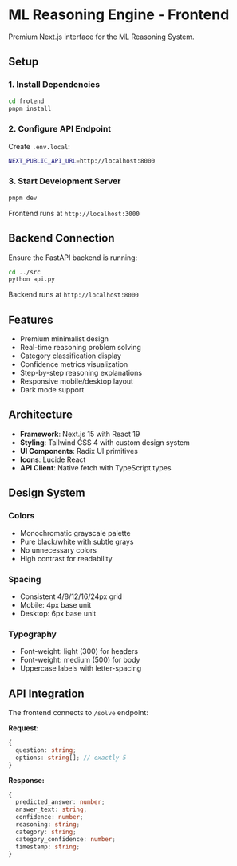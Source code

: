 # ML Reasoning Engine - Frontend

Premium Next.js interface for the ML Reasoning System.

## Setup

### 1. Install Dependencies

```bash
cd frotend
pnpm install
```

### 2. Configure API Endpoint

Create `.env.local`:

```bash
NEXT_PUBLIC_API_URL=http://localhost:8000
```

### 3. Start Development Server

```bash
pnpm dev
```

Frontend runs at `http://localhost:3000`

## Backend Connection

Ensure the FastAPI backend is running:

```bash
cd ../src
python api.py
```

Backend runs at `http://localhost:8000`

## Features

- Premium minimalist design
- Real-time reasoning problem solving
- Category classification display
- Confidence metrics visualization
- Step-by-step reasoning explanations
- Responsive mobile/desktop layout
- Dark mode support

## Architecture

- **Framework**: Next.js 15 with React 19
- **Styling**: Tailwind CSS 4 with custom design system
- **UI Components**: Radix UI primitives
- **Icons**: Lucide React
- **API Client**: Native fetch with TypeScript types

## Design System

### Colors
- Monochromatic grayscale palette
- Pure black/white with subtle grays
- No unnecessary colors
- High contrast for readability

### Spacing
- Consistent 4/8/12/16/24px grid
- Mobile: 4px base unit
- Desktop: 6px base unit

### Typography
- Font-weight: light (300) for headers
- Font-weight: medium (500) for body
- Uppercase labels with letter-spacing

## API Integration

The frontend connects to `/solve` endpoint:

**Request:**
```typescript
{
  question: string;
  options: string[]; // exactly 5
}
```

**Response:**
```typescript
{
  predicted_answer: number;
  answer_text: string;
  confidence: number;
  reasoning: string;
  category: string;
  category_confidence: number;
  timestamp: string;
}
```

